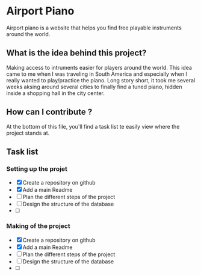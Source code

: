 # Airport Piano
Airport piano is a website that helps you find free playable instruments around the world.

## What is the idea behind this project?

Making access to intruments easier for players around the world. This idea came to me when I was traveling in South America and especially when I really wanted to play/practice the piano. Long story short, it took me several weeks aksing around several cities to finally find a tuned piano, hidden inside a shopping hall in the city center.

## How can I contribute ?

At the bottom of this file, you'll find a task list te easily view where the project stands at.

## Task list

### Setting up the projet

- [x] Create a repository on github
- [x] Add a main Readme
- [ ] Plan the different steps of the project
- [ ] Design the structure of the database
- [ ] 

### Making of the project

- [x] Create a repository on github
- [x] Add a main Readme
- [ ] Plan the different steps of the project
- [ ] Design the structure of the database
- [ ] 
